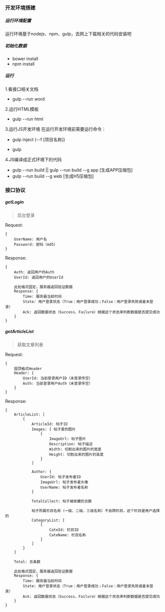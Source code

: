 ### 开发环境搭建

##### 运行环境配置
运行环境基于nodejs、npm、gulp，去网上下载相关的代码安装吧

##### 初始化数据
- bower install
- npm install

##### 运行
1.看接口相关文档
- gulp --run word

2.运行HTML模板
- gulp --run html

3.运行JS开发环境
在运行开发环境前需要运行命令：
- gulp inject (--f [项目名称])

- gulp

4.JS编译成正式环境下的代码
- gulp --run build || gulp --run build --g app [生成APP压缩包]
- gulp --run build --g web  [生成H5压缩包]


### 接口协议

##### getLogin
> 后台登录

Request:
```
{   
    UserName: 用户名
    Password: 密码（md5）
}
````
Response:
```
{
    Auth: 返回用户的Auth
    UserId: 返回用户的UserId

    此处格式固定，服务器返回验证数据
    Response: {
        Time: 服务器当前时间
        State: 用户登录状态（True：用户登录成功；False：用户登录失败或者未登录）
        Ack: 返回数据状态（Success、Failure）根据这个状态来判断数据是否提交成功
    }
}
```

##### getArticleList
>获取文章列表

Request:
```
{   
    固顶格式Header
    Header: {
        UserId: 当前登录用户ID（未登录传空）
        Auth: 当前登录用户Auth（未登录传空）
    }
}
```
Response:
```
{
	ArticleList: [
		{
			ArticleId: 帖子ID
			Images: [ 帖子里的图片
				{
					ImageUrl: 帖子图片
					Description: 帖子描述
					Width: 切割出来的图片的宽度
					Height: 切割出来的图片的高度
				}
			]

			Author: {
				UserId: 帖子发布者ID
				ImageUrl: 帖子发布者头像
				UserName: 帖子发布者名称
			}

			TotalCollect: 帖子被收藏的总数

            帖子所属栏目名称（一级、二级、三级名称）不会跨栏目，这个栏目是用户选择的
			CategoryList: [
				{
					CateId: 栏目ID
					CateName: 栏目名称
				}
			]
		}
	]

	Total: 总条数

    此处格式固定，服务器返回验证数据
    Response: {
        Time: 服务器当前时间
        State: 用户登录状态（True：用户登录成功；False：用户登录失败或者未登录）
        Ack: 返回数据状态（Success、Failure）根据这个状态来判断数据是否提交成功
    }
}
```
